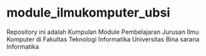 # module_ilmukomputer_ubsi
Repository ini adalah Kumpulan Module Pembelajaran Jurusan Ilmu Komputer di Fakultas Teknologi Informatika Universitas Bina sarana Informatika
